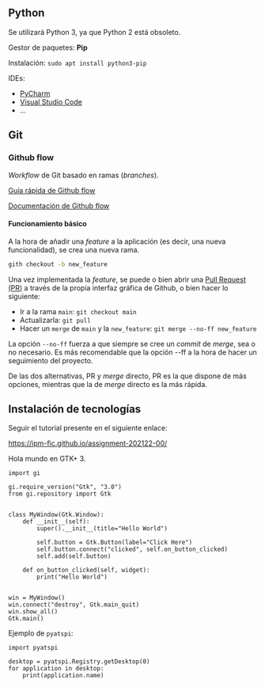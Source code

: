 
## Python

Se utilizará Python 3, ya que Python 2 está obsoleto.

Gestor de paquetes: **Pip**

Instalación: `sudo apt install python3-pip`

IDEs:

- [PyCharm](https://www.jetbrains.com/es-es/pycharm/download/#section=linux)
- [Visual Studio Code](https://code.visualstudio.com/)
- ...


## Git

### Github flow

_Workflow_ de Git basado en ramas (_branches_).

[Guía rápida de Github flow](https://guides.github.com/introduction/flow/)

[Documentación de Github flow](https://docs.github.com/es/get-started/quickstart/github-flow)


#### Funcionamiento básico

A la hora de añadir una _feature_ a la aplicación (es decir, una nueva funcionalidad), se crea una nueva rama.

```bash
gith checkout -b new_feature

```

Una vez implementada la _feature_, se puede o bien abrir una [Pull Request (PR)](https://docs.github.com/es/github/collaborating-with-pull-requests/proposing-changes-to-your-work-with-pull-requests/creating-a-pull-request) a través de la
propia interfaz gráfica de Github, o bien hacer lo siguiente:

- Ir a la rama `main`: `git checkout main`
- Actualizarla: `git pull`
- Hacer un `merge` de `main` y la `new_feature`: `git merge --no-ff new_feature`

La opción `--no-ff` fuerza a que siempre se cree un _commit_ de _merge_, sea o no necesario. Es más recomendable que la opción --ff a la hora de hacer un seguimiento del proyecto.

De las dos alternativas, PR y _merge_ directo, PR es la que dispone de más opciones, mientras que la de _merge_ directo es la más rápida.


## Instalación de tecnologías

Seguir el tutorial presente en el siguiente enlace:

<https://ipm-fic.github.io/assignment-202122-00/>


Hola mundo en GTK+ 3.


```python3
import gi

gi.require_version("Gtk", "3.0")
from gi.repository import Gtk


class MyWindow(Gtk.Window):
    def __init__(self):
        super().__init__(title="Hello World")

        self.button = Gtk.Button(label="Click Here")
        self.button.connect("clicked", self.on_button_clicked)
        self.add(self.button)

    def on_button_clicked(self, widget):
        print("Hello World")


win = MyWindow()
win.connect("destroy", Gtk.main_quit)
win.show_all()
Gtk.main()

```

Ejemplo de `pyatspi`:

```python3
import pyatspi

desktop = pyatspi.Registry.getDesktop(0)
for application in desktop:
    print(application.name)
```

